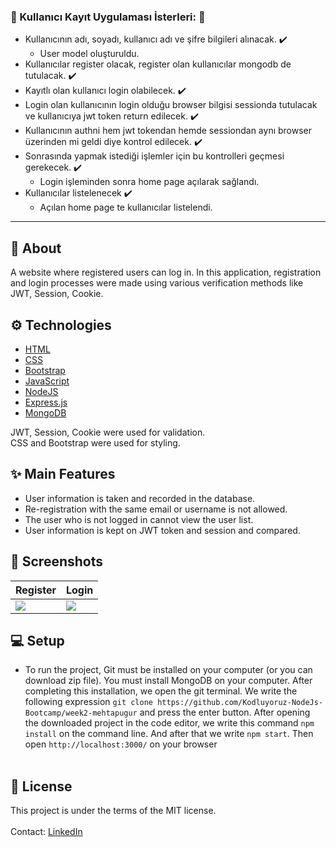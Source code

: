 ### :gem: Kullanıcı Kayıt Uygulaması İsterleri: :gem: 
 
  - Kullanıcının adı, soyadı, kullanıcı adı ve şifre bilgileri alınacak. :heavy_check_mark:
  	- User model oluşturuldu.
  - Kullanıcılar register olacak, register olan kullanıcılar mongodb de tutulacak. :heavy_check_mark:
  - Kayıtlı olan kullanıcı login olabilecek. :heavy_check_mark:
  - Login olan kullanıcının login olduğu browser bilgisi sessionda tutulacak ve kullanıcıya jwt token return edilecek. :heavy_check_mark:
  - Kullanıcının authni hem jwt tokendan hemde sessiondan aynı browser üzerinden mi geldi diye kontrol edilecek. :heavy_check_mark:
  - Sonrasında yapmak istediği işlemler için bu kontrolleri geçmesi gerekecek. :heavy_check_mark:
  	- Login işleminden sonra home page açılarak sağlandı. 
  - Kullanıcılar listelenecek :heavy_check_mark:
  	- Açılan home page te kullanıcılar listelendi. 
<hr>

## :calling: About
A website where registered users can log in. In this application, registration and login processes were made using various verification methods like JWT, Session, Cookie.

## :gear: Technologies

- [HTML](https://www.w3schools.com/html/)
- [CSS](https://www.w3schools.com/css/)
- [Bootstrap](https://getbootstrap.com/docs/)
- [JavaScript](https://www.javascript.com/)
- [NodeJS](https://nodejs.org/en/)
- [Express.js](https://expressjs.com/)
- [MongoDB](https://www.mongodb.com/)

JWT, Session, Cookie were used for validation.<br/>
CSS and Bootstrap were used for styling.
<br/>

## :sparkles: Main Features

  - User information is taken and recorded in the database.
  - Re-registration with the same email or username is not allowed.
  - The user who is not logged in cannot view the user list.
  - User information is kept on JWT token and session and compared.

## :camera_flash: Screenshots

| Register | Login | 
| --- | --- |
| <img src="https://user-images.githubusercontent.com/24686636/149600366-5a7828e7-58ef-4125-94fd-ee754cfa6ef6.png"> | <img src="https://user-images.githubusercontent.com/24686636/149600374-165951d6-c1d4-4068-8235-e28650097575.png"> |

## :computer: Setup
  
  - To run the project, Git must be installed on your computer (or you can download zip file). You must install MongoDB on your computer. After completing this installation, we open the git terminal. We write the following expression `git clone https://github.com/Kodluyoruz-NodeJs-Bootcamp/week2-mehtapugur` and press the enter button. After opening the downloaded project in the code editor, we write this command `npm install` on the command line. And after that we write `npm start`. Then open `http://localhost:3000/` on your browser<br/><br/>
 

## :memo: License
This project is under the terms of the MIT license.
<br/>
<br/>
Contact: [LinkedIn](https://www.linkedin.com/in/mehtapugur)
